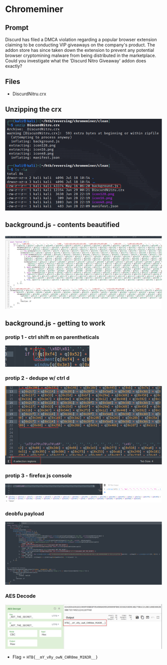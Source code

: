 # Chromeminer

## Prompt
Discurd has filed a DMCA violation regarding a popular browser extension claiming to be conducting VIP giveaways on the company's product. The addon store has since taken down the extension to prevent any potential browser cryptomining malware from being distributed in the marketplace. Could you investigate what the 'Discurd Nitro Giveaway' addon does exactly?

## Files
- DiscurdNitru.crx

## Unzipping the crx

![Unzip CRX](https://github.com/thebriandurham/CTFs/blob/main/HTB%20Biz%2022/Images/chromeminer_unzipping_crx.png)

## background.js - contents beautified

![background.js contents](https://github.com/thebriandurham/CTFs/blob/main/HTB%20Biz%2022/Images/chromeminer_backgroundjs_contents.png)
![Contents Beautified](https://github.com/thebriandurham/CTFs/blob/main/HTB%20Biz%2022/Images/chromeminer_js_beautified.png)

## background.js - getting to work

### protip 1 - ctrl shift m on parentheticals

![Protip 1](https://github.com/thebriandurham/CTFs/blob/main/HTB%20Biz%2022/Images/chromeminer_protip1.png)

### protip 2 - dedupe w/ ctrl d 

![Protip 2](https://github.com/thebriandurham/CTFs/blob/main/HTB%20Biz%2022/Images/chromeminer_protip2.png)

### protip 3 - firefox js console

![Protip 3-1](https://github.com/thebriandurham/CTFs/blob/main/HTB%20Biz%2022/Images/chromeminer_protip3_1.png)
![Protip 3-2](https://github.com/thebriandurham/CTFs/blob/main/HTB%20Biz%2022/Images/chromeminer_protip3_2.png)

### deobfu payload

![De-obfuscated Payload](https://github.com/thebriandurham/CTFs/blob/main/HTB%20Biz%2022/Images/chromeminer_deobfu_payload.png)

### AES Decode

![AES Decode](https://github.com/thebriandurham/CTFs/blob/main/HTB%20Biz%2022/Images/chromeminer_aes_decode.png)

- Flag = `HTB{__mY_vRy_owN_CHR0me_M1N3R__}`
